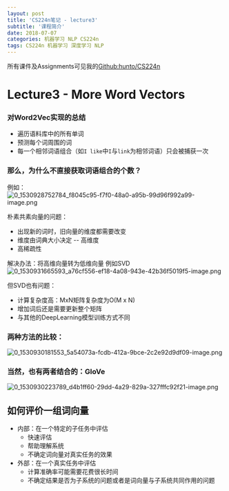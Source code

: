 ```yaml
---
layout: post
title: 'CS224n笔记 - lecture3'
subtitle: '课程简介'
date: 2018-07-07
categories: 机器学习 NLP CS224n
tags: CS224n 机器学习 深度学习 NLP
---
```


所有课件及Assignments可见我的[Github:hunto/CS224n](https://github.com/hunto/CS224n)

# Lecture3 - More Word Vectors
 ### 对Word2Vec实现的总结
* 遍历语料库中的所有单词
* 预测每个词周围的词
* 每一个相邻词语组合（如`I like`中`I`与`link`为相邻词语）只会被捕获一次

### 那么，为什么不直接获取词语组合的个数？
例如：
![0_1530928752784_f8045c95-f7f0-48a0-a95b-99d96f992a99-image.png](http://dian.org.cn/assets/uploads/files/1530928760574-f8045c95-f7f0-48a0-a95b-99d96f992a99-image.png) 

朴素共素向量的问题：
* 出现新的词时，旧向量的维度都需要改变
* 维度由词典大小决定 -- 高维度
* 高稀疏性

解决办法：将高维向量转为低维向量
例如SVD
![0_1530931665593_a76cf556-ef18-4a08-943e-42b36f5019f5-image.png](http://dian.org.cn/assets/uploads/files/1530931667478-a76cf556-ef18-4a08-943e-42b36f5019f5-image.png) 

但SVD也有问题：
* 计算复杂度高：MxN矩阵复杂度为O(M x N)
* 增加词后还是需要更新整个矩阵
* 与其他的DeepLearning模型训练方式不同

### 两种方法的比较：
![0_1530930181553_5a54073a-fcdb-412a-9bce-2c2e92d9df09-image.png](http://dian.org.cn/assets/uploads/files/1530930182381-5a54073a-fcdb-412a-9bce-2c2e92d9df09-image.png) 

### 当然，也有两者结合的：**GloVe**
![0_1530930223789_d4b1ff60-29dd-4a29-829a-327fffc92f21-image.png](http://dian.org.cn/assets/uploads/files/1530930224052-d4b1ff60-29dd-4a29-829a-327fffc92f21-image.png) 

## 如何评价一组词向量
* 内部：在一个特定的子任务中评估
    * 快速评估
    * 帮助理解系统
    * 不确定词向量对真实任务的效果
* 外部：在一个真实任务中评估
    * 计算准确率可能需要花费很长时间
    * 不确定结果是否为子系统的问题或者是词向量与子系统共同作用的问题